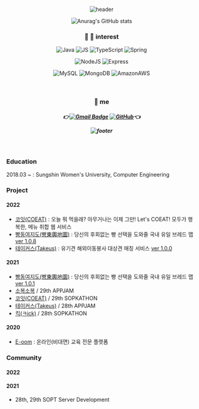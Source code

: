 <div align=center>
 
![header](https://capsule-render.vercel.app/api?type=rect&color=FFA07A&height=100&section=header&text=🌼%20Hanhee%20🌼&fontSize=30)

![Anurag's GitHub stats](https://github-readme-stats.vercel.app/api?username=kanghanhee&count_private=true&show_icons=true&theme=panda)
 
### :eyes: :seedling: interest
![Java](https://img.shields.io/badge/Java-007396?style=flat-square&logo=Java&logoColor=white)  ![JS](https://img.shields.io/badge/JavaScript-F7DF1E?style=flat-square&logo=JavaScript&logoColor=black)  ![TypeScript](https://img.shields.io/badge/TypeScript-3178C6?style=flat-square&logo=TypeScript&logoColor=white)  ![Spring](https://img.shields.io/badge/Spring-6DB33F?style=flat-square&logo=Spring&logoColor=white)
<br>
 
![NodeJS](https://img.shields.io/badge/Node.js-339933?style=flat-square&logo=Node.js&logoColor=white)  ![Express](https://img.shields.io/badge/Express-000000?style=flat-square&logo=Express&logoColor=white)
<br>

![MySQL](https://img.shields.io/badge/MySQL-4479A1?style=flat-square&logo=MySQL&logoColor=white)  ![MongoDB](https://img.shields.io/badge/MongoDB-47A248?style=flat-square&logo=MongoDB&logoColor=white)  ![AmazonAWS](https://img.shields.io/badge/AWS-232F3E?style=flat-square&logo=AmazonAWS&logoColor=white)
<br><br><br>
  
### :raised_hands: me
<h5 align="center">

👉[![Gmail Badge](https://img.shields.io/badge/Gmail-d14836?style=flat-square&logo=Gmail&logoColor=white&link=mailto:snugyun01@gmail.com)](mailto:snugyun01@gmail.com)
[![GitHub](http://img.shields.io/badge/GitHub-black?style=flat-square&logo=github&link=https://zzsza.github.io/)](https://github.com/kanghanhee)👈

![footer](https://capsule-render.vercel.app/api?type=wave&color=48D1CC&height=200&section=footer&text=&fontSize=)

</div>


<br>

### Education
2018.03 ~ : Sungshin Women's University, Computer Engineering

### Project
#### 2022
- [코잇(COEAT)](https://github.com/CO-EAT/CO-EAT-SERVER) : 오늘 뭐 먹을래? 아무거나는 이제 그만! Let's COEAT! 모두가 행복한, 메뉴 취합 웹 서비스
- [빵동여지도(빵東輿地圖)](https://github.com/bbangmap) : 당신의 후회없는 빵 선택을 도와줄 국내 유일 브레드 맵 [ver 1.0.8](https://linktr.ee/bbangmap)
- [테이커스(Takeus)](https://github.com/TAKE-US/TAKEUS-BACK) : 유기견 해외이동봉사 대상견 매칭 서비스 [ver 1.0.0](https://www.take-us.kr)

#### 2021
- [빵동여지도(빵東輿地圖)](https://github.com/bbangmap/BBangMap-Server) : 당신의 후회없는 빵 선택을 도와줄 국내 유일 브레드 맵 [ver 1.0.1](https://linktr.ee/bbangmap)
- [소복소복](https://github.com/TeamSobokSobok/Sobok-Server) / 29th APPJAM
- [코잇(COEAT)](https://github.com/CO-EAT/CO-EAT-SERVER) / 29th SOPKATHON
- [테이커스(Takeus)](https://github.com/TAKE-US/TAKEUS-BACK) / 28th APPJAM
- [킥(ㅋick)](https://github.com/SOPT28th-SOPKATHON-Kick) / 28th SOPKATHON

#### 2020
- [E-oom](https://github.com/kanghanhee/E-oom) : 온라인(비대면) 교육 전문 플랫폼
  
### Community
#### 2022

#### 2021
  - 28th, 29th SOPT Server Development
<br> 

<!--
**kanghanhee/kanghanhee** is a ✨ _special_ ✨ repository because its `README.md` (this file) appears on your GitHub profile.

Here are some ideas to get you started:

- 🔭 I’m currently working on ...
- 🌱 I’m currently learning ...
- 👯 I’m looking to collaborate on ...
- 🤔 I’m looking for help with ...
- 💬 Ask me about ...
- 📫 How to reach me: ...
- 😄 Pronouns: ...
- ⚡ Fun fact: ...
-->
